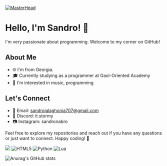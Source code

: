 [![MasterHead](https://cdn.fbsbx.com/v/t59.2708-21/407095202_375061665043846_8427888256534540618_n.gif?_nc_cat=110&ccb=1-7&_nc_sid=cf94fc&_nc_ohc=V_X0hU-Avh8AX8sgxSr&_nc_ht=cdn.fbsbx.com&oh=03_AdTXRLuAtlhn2VT4WgMTpiujnEjBcjTyz6s3063CKZWZVg&oe=656A9EC0)](https://github.com/sandronabro)


# Hello, I'm Sandro! 👋

I'm very passionate about programming. Welcome to my corner on GitHub!

## About Me

- 🌐 I'm from Georgia.
- 🎓 Currently studying as a programmer at Gaol-Oriented Academy
- 🚀 I'm interested in music, programming

## Let's Connect

- 📧 Email: sandrojalaghonia707@gmail.com
- 💼 Discord: it.stormy
- 📷 Instagram: sandronabro

Feel free to explore my repositories and reach out if you have any questions or just want to connect. Happy coding! 🚀


![](https://komarev.com/ghpvc/?username=sandronabro)
![HTML5](https://img.shields.io/badge/html5-%23E34F26.svg?style=for-the-badge&logo=html5&logoColor=white)
![Python](https://img.shields.io/badge/python-3670A0?style=for-the-badge&logo=python&logoColor=ffdd54)
![Lua](https://img.shields.io/badge/lua-%232C2D72.svg?style=for-the-badge&logo=lua&logoColor=white)


![Anurag's GitHub stats](https://github-readme-stats.vercel.app/api?username=sandronabro&show_icons=true&theme=dark)

